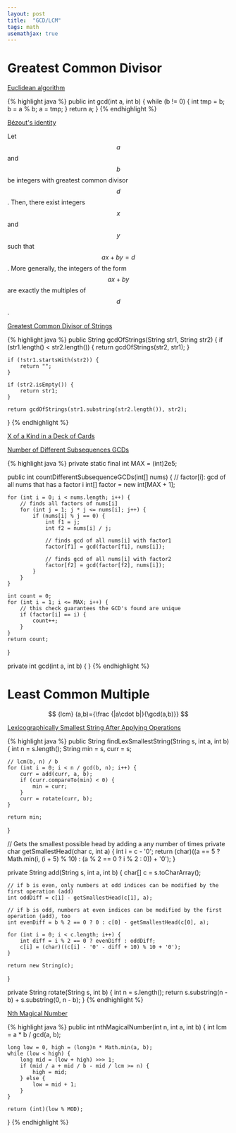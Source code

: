 ```yaml
---
layout: post
title:  "GCD/LCM"
tags: math
usemathjax: true
---
```

# Greatest Common Divisor

[Euclidean algorithm](https://en.wikipedia.org/wiki/Euclidean_algorithm)

{% highlight java %}
public int gcd(int a, int b) {
    while (b != 0) {
        int tmp = b;
        b = a % b;
        a = tmp;
    }
    return a;
}
{% endhighlight %}

[Bézout's identity](https://en.wikipedia.org/wiki/B%C3%A9zout%27s_identity)

Let $$ a $$ and $$ b $$ be integers with greatest common divisor $$ d $$. Then, there exist integers $$ x $$ and $$ y $$ such that $$ ax + by = d $$. More generally, the integers of the form $$ ax + by $$ are exactly the multiples of $$ d $$.

[Greatest Common Divisor of Strings][greatest-common-divisor-of-strings]

{% highlight java %}
public String gcdOfStrings(String str1, String str2) {
    if (str1.length() < str2.length()) {
        return gcdOfStrings(str2, str1);
    }

    if (!str1.startsWith(str2)) {
        return "";
    }

    if (str2.isEmpty()) {
        return str1;
    }

    return gcdOfStrings(str1.substring(str2.length()), str2);
}
{% endhighlight %}

[X of a Kind in a Deck of Cards][x-of-a-kind-in-a-deck-of-cards]

[Number of Different Subsequences GCDs][number-of-different-subsequences-gcds]

{% highlight java %}
private static final int MAX = (int)2e5;

public int countDifferentSubsequenceGCDs(int[] nums) {
    // factor[i]: gcd of all nums that has a factor i
    int[] factor = new int[MAX + 1];

    for (int i = 0; i < nums.length; i++) {
        // finds all factors of nums[i]
        for (int j = 1; j * j <= nums[i]; j++) {
            if (nums[i] % j == 0) {
                int f1 = j;
                int f2 = nums[i] / j;

                // finds gcd of all nums[i] with factor1
                factor[f1] = gcd(factor[f1], nums[i]);

                // finds gcd of all nums[i] with factor2
                factor[f2] = gcd(factor[f2], nums[i]);
            }
        }
    }

    int count = 0;
    for (int i = 1; i <= MAX; i++) {
        // this check guarantees the GCD's found are unique
        if (factor[i] == i) {
            count++;
        }
    }
    return count;
}

private int gcd(int a, int b) {
}
{% endhighlight %}

# Least Common Multiple

$$ {lcm} (a,b)={\frac {|a\cdot b|}{\gcd(a,b)}} $$

[Lexicographically Smallest String After Applying Operations][lexicographically-smallest-string-after-applying-operations]

{% highlight java %}
public String findLexSmallestString(String s, int a, int b) {
    int n = s.length();
    String min = s, curr = s;

    // lcm(b, n) / b
    for (int i = 0; i < n / gcd(b, n); i++) {
        curr = add(curr, a, b);
        if (curr.compareTo(min) < 0) {
            min = curr;
        }
        curr = rotate(curr, b);
    }

    return min;
}

// Gets the smallest possible head by adding a any number of times
private char getSmallestHead(char c, int a) {
    int i = c - '0';
    return (char)((a == 5 ? Math.min(i, (i + 5) % 10) : (a % 2 == 0 ? i % 2 : 0)) + '0');
}

private String add(String s, int a, int b) {
    char[] c = s.toCharArray();

    // if b is even, only numbers at odd indices can be modified by the first operation (add)
    int oddDiff = c[1] - getSmallestHead(c[1], a);

    // if b is odd, numbers at even indices can be modified by the first operation (add), too
    int evenDiff = b % 2 == 0 ? 0 : c[0] - getSmallestHead(c[0], a);

    for (int i = 0; i < c.length; i++) {
        int diff = i % 2 == 0 ? evenDiff : oddDiff;
        c[i] = (char)((c[i] - '0' - diff + 10) % 10 + '0');
    }

    return new String(c);
}

private String rotate(String s, int b) {
    int n = s.length();
    return s.substring(n - b) + s.substring(0, n - b);
}
{% endhighlight %}

[Nth Magical Number][nth-magical-number]

{% highlight java %}
public int nthMagicalNumber(int n, int a, int b) {
    int lcm = a * b / gcd(a, b);

    long low = 0, high = (long)n * Math.min(a, b);
    while (low < high) {
        long mid = (low + high) >>> 1;
        if (mid / a + mid / b - mid / lcm >= n) {
            high = mid;
        } else {
            low = mid + 1;
        }
    }

    return (int)(low % MOD);
}
{% endhighlight %}

[greatest-common-divisor-of-strings]: https://leetcode.com/problems/greatest-common-divisor-of-strings/
[lexicographically-smallest-string-after-applying-operations]: https://leetcode.com/problems/lexicographically-smallest-string-after-applying-operations/
[nth-magical-number]: https://leetcode.com/problems/nth-magical-number/
[number-of-different-subsequences-gcds]: https://leetcode.com/problems/number-of-different-subsequences-gcds/
[x-of-a-kind-in-a-deck-of-cards]: https://leetcode.com/problems/x-of-a-kind-in-a-deck-of-cards/
